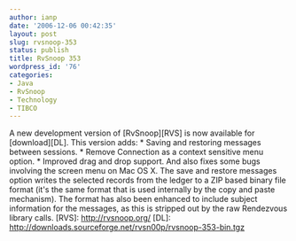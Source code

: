 ```yaml
---
author: ianp
date: '2006-12-06 00:42:35'
layout: post
slug: rvsnoop-353
status: publish
title: RvSnoop 353
wordpress_id: '76'
categories:
- Java
- RvSnoop
- Technology
- TIBCO
---
```


A new development version of [RvSnoop][RVS] is now available for
[download][DL]. This version adds: \* Saving and restoring messages
between sessions. \* Remove Connection as a context sensitive menu
option. \* Improved drag and drop support. And also fixes some bugs
involving the screen menu on Mac OS X. The save and restore messages
option writes the selected records from the ledger to a ZIP based binary
file format (it's the same format that is used internally by the copy
and paste mechanism). The format has also been enhanced to include
subject information for the messages, as this is stripped out by the raw
Rendezvous library calls. [RVS]: http://rvsnoop.org/ [DL]:
http://downloads.sourceforge.net/rvsn00p/rvsnoop-353-bin.tgz
